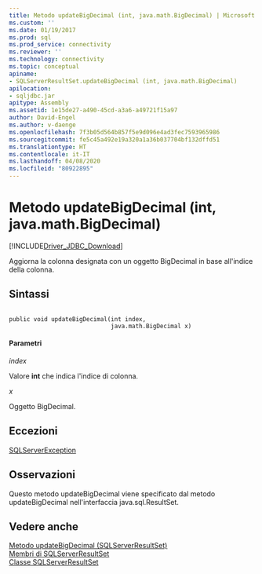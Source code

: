 ```yaml
---
title: Metodo updateBigDecimal (int, java.math.BigDecimal) | Microsoft Docs
ms.custom: ''
ms.date: 01/19/2017
ms.prod: sql
ms.prod_service: connectivity
ms.reviewer: ''
ms.technology: connectivity
ms.topic: conceptual
apiname:
- SQLServerResultSet.updateBigDecimal (int, java.math.BigDecimal)
apilocation:
- sqljdbc.jar
apitype: Assembly
ms.assetid: 1e15de27-a490-45cd-a3a6-a49721f15a97
author: David-Engel
ms.author: v-daenge
ms.openlocfilehash: 7f3b05d564b857f5e9d096e4ad3fec7593965986
ms.sourcegitcommit: fe5c45a492e19a320a1a36b037704bf132dffd51
ms.translationtype: HT
ms.contentlocale: it-IT
ms.lasthandoff: 04/08/2020
ms.locfileid: "80922895"
---
```

# <a name="updatebigdecimal-method-int-javamathbigdecimal"></a>Metodo updateBigDecimal (int, java.math.BigDecimal)
[!INCLUDE[Driver_JDBC_Download](../../../includes/driver_jdbc_download.md)]

  Aggiorna la colonna designata con un oggetto BigDecimal in base all'indice della colonna.  
  
## <a name="syntax"></a>Sintassi  
  
```  
  
public void updateBigDecimal(int index,  
                             java.math.BigDecimal x)  
```  
  
#### <a name="parameters"></a>Parametri  
 *index*  
  
 Valore **int** che indica l'indice di colonna.  
  
 *x*  
  
 Oggetto BigDecimal.  
  
## <a name="exceptions"></a>Eccezioni  
 [SQLServerException](../../../connect/jdbc/reference/sqlserverexception-class.md)  
  
## <a name="remarks"></a>Osservazioni  
 Questo metodo updateBigDecimal viene specificato dal metodo updateBigDecimal nell'interfaccia java.sql.ResultSet.  
  
## <a name="see-also"></a>Vedere anche  
 [Metodo updateBigDecimal &#40;SQLServerResultSet&#41;](../../../connect/jdbc/reference/updatebigdecimal-method-sqlserverresultset.md)   
 [Membri di SQLServerResultSet](../../../connect/jdbc/reference/sqlserverresultset-members.md)   
 [Classe SQLServerResultSet](../../../connect/jdbc/reference/sqlserverresultset-class.md)  
  
  
